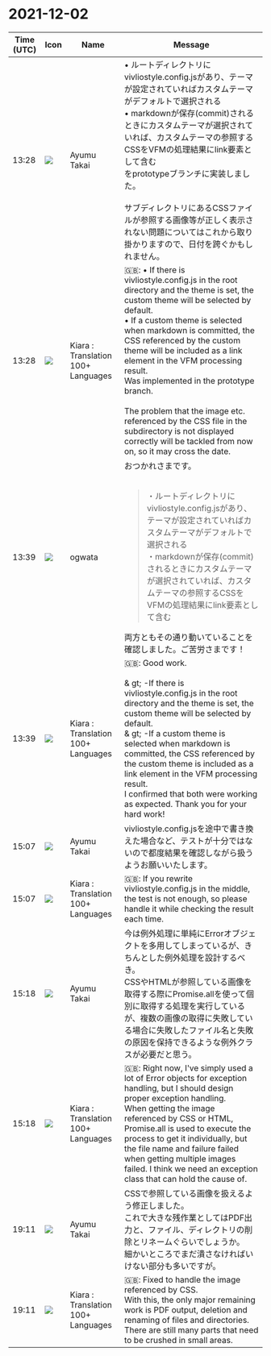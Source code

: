 # 2021-12-02

|Time (UTC)|Icon|Name|Message|
|---|---|---|---|
|13:28|![](https://avatars.slack-edge.com/2021-11-13/2734732574129_8d1b9fea40457c8d0a44_72.png)|Ayumu Takai|• ルートディレクトリにvivliostyle.config.jsがあり、テーマが設定されていればカスタムテーマがデフォルトで選択される<br>• markdownが保存(commit)されるときにカスタムテーマが選択されていれば、カスタムテーマの参照するCSSをVFMの処理結果にlink要素として含む<br>をprototypeブランチに実装しました。<br><br>サブディレクトリにあるCSSファイルが参照する画像等が正しく表示されない問題についてはこれから取り掛かりますので、日付を跨ぐかもしれません。|
|13:28|![](https://avatars.slack-edge.com/2021-08-02/2324149410423_2aa7423c4133ecb9f168_72.png)|Kiara : Translation 100+ Languages|🇬🇧: • If there is vivliostyle.config.js in the root directory and the theme is set, the custom theme will be selected by default.<br>• If a custom theme is selected when markdown is committed, the CSS referenced by the custom theme will be included as a link element in the VFM processing result.<br>Was implemented in the prototype branch.<br><br>The problem that the image etc. referenced by the CSS file in the subdirectory is not displayed correctly will be tackled from now on, so it may cross the date.|
|13:39|![](https://avatars.slack-edge.com/2019-11-22/845042642576_070441337abaca9fb7b3_72.png)|ogwata|おつかれさまです。<br><br><blockquote>・ルートディレクトリにvivliostyle.config.jsがあり、テーマが設定されていればカスタムテーマがデフォルトで選択される<br>・markdownが保存(commit)されるときにカスタムテーマが選択されていれば、カスタムテーマの参照するCSSをVFMの処理結果にlink要素として含む</blockquote>両方ともその通り動いていることを確認しました。ご苦労さまです！|
|13:39|![](https://avatars.slack-edge.com/2021-08-02/2324149410423_2aa7423c4133ecb9f168_72.png)|Kiara : Translation 100+ Languages|🇬🇧: Good work.<br><br>&amp; gt; -If there is vivliostyle.config.js in the root directory and the theme is set, the custom theme will be selected by default.<br>&amp; gt; -If a custom theme is selected when markdown is committed, the CSS referenced by the custom theme is included as a link element in the VFM processing result.<br>I confirmed that both were working as expected. Thank you for your hard work!|
|15:07|![](https://avatars.slack-edge.com/2021-11-13/2734732574129_8d1b9fea40457c8d0a44_72.png)|Ayumu Takai|vivliostyle.config.jsを途中で書き換えた場合など、テストが十分ではないので都度結果を確認しながら扱うようお願いいたします。|
|15:07|![](https://avatars.slack-edge.com/2021-08-02/2324149410423_2aa7423c4133ecb9f168_72.png)|Kiara : Translation 100+ Languages|🇬🇧: If you rewrite vivliostyle.config.js in the middle, the test is not enough, so please handle it while checking the result each time.|
|15:18|![](https://avatars.slack-edge.com/2021-11-13/2734732574129_8d1b9fea40457c8d0a44_72.png)|Ayumu Takai|今は例外処理に単純にErrorオブジェクトを多用してしまっているが、きちんとした例外処理を設計するべき。<br>CSSやHTMLが参照している画像を取得する際にPromise.allを使って個別に取得する処理を実行しているが、複数の画像の取得に失敗している場合に失敗したファイル名と失敗の原因を保持できるような例外クラスが必要だと思う。|
|15:18|![](https://avatars.slack-edge.com/2021-08-02/2324149410423_2aa7423c4133ecb9f168_72.png)|Kiara : Translation 100+ Languages|🇬🇧: Right now, I've simply used a lot of Error objects for exception handling, but I should design proper exception handling.<br>When getting the image referenced by CSS or HTML, Promise.all is used to execute the process to get it individually, but the file name and failure failed when getting multiple images failed. I think we need an exception class that can hold the cause of.|
|19:11|![](https://avatars.slack-edge.com/2021-11-13/2734732574129_8d1b9fea40457c8d0a44_72.png)|Ayumu Takai|CSSで参照している画像を扱えるよう修正しました。<br>これで大きな残作業としてはPDF出力と、ファイル、ディレクトリの削除とリネームぐらいでしょうか。<br>細かいところでまだ潰さなければいけない部分も多いですが。|
|19:11|![](https://avatars.slack-edge.com/2021-08-02/2324149410423_2aa7423c4133ecb9f168_72.png)|Kiara : Translation 100+ Languages|🇬🇧: Fixed to handle the image referenced by CSS.<br>With this, the only major remaining work is PDF output, deletion and renaming of files and directories.<br>There are still many parts that need to be crushed in small areas.|
